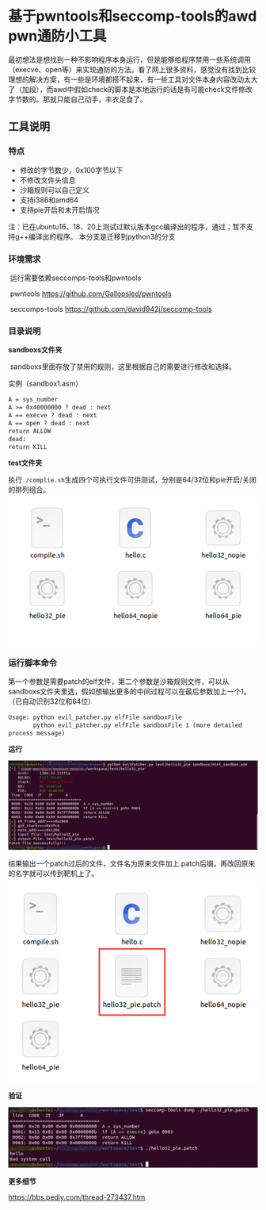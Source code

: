 # 基于pwntools和seccomp-tools的awd pwn通防小工具

​	最初想法是想找到一种不影响程序本身运行，但是能够给程序禁用一些系统调用（execve、open等）来实现通防的方法。看了网上很多资料，感觉没有找到比较理想的解决方案，有一些是环境都搭不起来，有一些工具对文件本身内容改动太大了（加段），而awd中假如check的脚本是本地运行的话是有可能check文件修改字节数的。那就只能自己动手，丰衣足食了。

## 工具说明

### 特点

- 修改的字节数少，0x100字节以下
- 不修改文件头信息
- 沙箱规则可以自己定义
- 支持i386和amd64
- 支持pie开启和未开启情况

注：已在ubuntu16、18、20上测试过默认版本gcc编译出的程序，通过；暂不支持g++编译出的程序。
本分支是迁移到python3的分支

### 环境需求

​	运行需要依赖seccomps-tools和pwntools

​	pwntools https://github.com/Gallopsled/pwntools

​	seccomps-tools https://github.com/david942j/seccomp-tools

### 目录说明

**sandboxs文件夹**

​	sandboxs里面存放了禁用的规则，这里根据自己的需要进行修改和选择。

实例（sandbox1.asm）

```
A = sys_number
A >= 0x40000000 ? dead : next
A == execve ? dead : next
A == open ? dead : next
return ALLOW
dead:
return KILL
```

**test文件夹**

​	执行`./complie.sh`生成四个可执行文件可供测试，分别是64/32位和pie开启/关闭的排列组合。

![](picture/1.png)

### 运行脚本命令

​	第一个参数是需要patch的elf文件，第二个参数是沙箱规则文件，可以从sandboxs文件夹里选，假如想输出更多的中间过程可以在最后参数加上一个1。（已自动识别32位和64位）

```
Usage: python evil_patcher.py elfFile sandboxFile
       python evil_patcher.py elfFile sandboxFile 1 (more detailed process message)
```

**运行**

![](picture/2.png)

​	结果输出一个patch过后的文件，文件名为原来文件加上.patch后缀，再改回原来的名字就可以传到靶机上了。

![](picture/3.png)

**验证**

![](picture/4.png)


**更多细节**

https://bbs.pediy.com/thread-273437.htm
